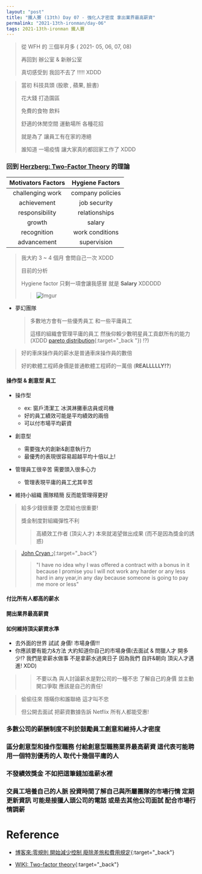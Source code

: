 ```yaml
---
layout: "post"
title: "鐵人賽 (13th) Day 07 - 強化人才密度 拿出業界最高薪資"
permalink: "2021-13th-ironman/day-06"
tags: 2021-13th-ironman 鐵人賽
---
```


> 從 WFH 的 三個半月多 ( 2021- 05, 06, 07, 08)
>
> 再回到 辦公室 & 新辦公室
>
> 真切感受到 我回不去了 !!!!! XDDD

> 當初 科技具頭 (股歌 , 蘋果, 臉書)
>
> 花大錢 打造園區
>
> 免費的食物 飲料
>
> 舒適的休閒空間 運動場所 各種花招
>
> 就是為了 讓員工有在家的港絕
>
> 誰知道 一場疫情 讓大家真的都回家工作了 XDDD

### 回到 [Herzberg: Two-Factor Theory](https://en.wikipedia.org/wiki/Two-factor_theory) 的理論

| Motivators Factors | Hygiene Factors  |
| :----------------: | :--------------: |
|  challenging work  | company policies |
|    achievement     |   job security   |
|   responsibility   |  relationships   |
|       growth       |      salary      |
|    recognition     | work conditions  |
|    advancement     |   supervision    |

> 我大約 3 ~ 4 個月 會問自己一次 XDDD
>
> 目前的分析
>
> Hygiene factor 只剩一項會讓我感冒 就是 **Salary** XDDDDD
>
> > ![Imgur](https://i.imgur.com/DE0RVC0.jpg)

- 夢幻團隊

  > 多數地方會有一些優秀員工 和一些平庸員工
  >
  > 這樣的組織會管理平庸的員工 然後仰賴少數明星員工貢獻所有的能力
  > (XDDD [pareto distribution](https://yuting3656.github.io/yutingblog//2020-12th-ironman/day-24){:target="\_back "}) !?)

> 好的車床操作員的薪水是普通車床操作員的數倍
>
> 好的軟體工程師身價是普通軟體工程師的一萬倍 (**REALLLLLY!?**)

#### 操作型 & 創意型 員工

- 操作型

  - ex: 窗戶清潔工 冰淇淋攤車店員或司機
  - 好的員工績效可能是平均績效的兩倍
  - 可以付市場平均薪資

- 創意型

  - 需要強大的創新&創意執行力
  - 最優秀的表現很容易超越平均十倍以上!

- 管理員工很辛苦 需要頭入很多心力

  - 管理表現平庸的員工尤其辛苦

- 維持小組織 團隊精簡 反而能管理得更好

> 給多少錢很重要 怎麼給也很重要!
>
> 獎金制度對組織彈性不利
>
> > 高績效工作者 (頂尖人才) 本來就渴望做出成果 (而不是因為獎金的誘惑)

> [John Cryan :](https://en.wikipedia.org/wiki/John_Cryan){:target="\_back"}
>
> > "I have no idea why I was offered a contract with a bonus in it because I promise you I will not work any harder or any less hard in any year,in any day because someone is going to pay me more or less"

#### 付比所有人都高的薪水

#### 開出業界最高薪資

#### 如何維持頂尖薪資水準

- 去外面的世界 試試 身價! 市場身價!!!
- 你應該要有能力&方法 大約知道你自己的市場身價(去面試 & 問獵人才 開多少!? 我們是拿薪水做事 不是拿薪水過爽日子 因為我們 自許&朝向 頂尖人才邁進! XDD)

> > 不要以為 與人討論薪水是對公司的一種不忠
> > 了解自己的身價 並主動開口爭取 應該是自己的責任!

> 偷偷往來 隱瞞你和誰聯絡 這才叫不忠
>
> 但公開去面試 把薪資數據告訴 Netflix 所有人都能受惠!

### 多數公司的薪酬制度不利於鼓勵員工創意和維持人才密度

### 區分創意型和操作型職務 付給創意型職務業界最高薪資 這代表可能聘用一個特別優秀的人 取代十幾個平庸的人

### 不發績效獎金 不如把這筆錢加進薪水裡

### 交員工培養自己的人脈 投資時間了解自己與所屬團隊的市場行情 定期更新資訊 可能是接獵人頭公司的電話 或是去其他公司面試 配合市場行情調薪

# Reference

- [博客來:零規則 開始減少控制 廢除差旅和費用規定](https://www.books.com.tw/products/0010873975?sloc=main){:target="\_back"}

- [WIKI: Two-factor theory](https://en.wikipedia.org/wiki/Two-factor_theory){:target="\_back"}
